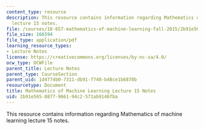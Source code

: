 ```yaml
---
content_type: resource
description: This resource contains information regarding Mathematics of machine learning
  lecture 15 notes.
file: /courses/18-657-mathematics-of-machine-learning-fall-2015/2b91e5658877966194c2571ab9146fba_MIT18_657F15_L15.pdf
file_size: 166594
file_type: application/pdf
learning_resource_types:
- Lecture Notes
license: https://creativecommons.org/licenses/by-nc-sa/4.0/
ocw_type: OCWFile
parent_title: Lecture Notes
parent_type: CourseSection
parent_uid: 1d4774b0-7311-db91-f740-b48ce1b6870b
resourcetype: Document
title: Mathematics of Machine Learning Lecture 15 Notes
uid: 2b91e565-8877-9661-94c2-571ab9146fba
---
```

This resource contains information regarding Mathematics of machine learning lecture 15 notes.